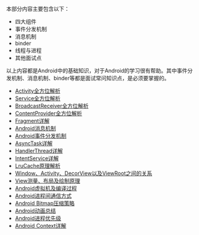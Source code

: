 
本部分内容主要包含以下：

- 四大组件
- 事件分发机制
- 消息机制
- binder
- 线程与进程
- 其他面试点

以上内容都是Android中的基础知识，对于Android的学习很有帮助。其中事件分发机制、消息机制、binder等都是面试常问知识点，是必须要掌握的。


- [Activity全方位解析](/android/basis/activity.md)
- [Service全方位解析](/android/basis/service.md)
- [BroadcastReceiver全方位解析](/android/basis/broadcastreceiver.md)
- [ContentProvider全方位解析](/android/basis/ContentProvider.md)
- [Fragment详解](/android/basis/Fragment.md)
- [Android消息机制](/android/basis/message-mechanism.md)
- [Android事件分发机制](/android/basis/Event-Dispatch.md)
- [AsyncTask详解](/android/basis/asynctask.md)
- [HandlerThread详解](/android/basis/HandlerThread.md)
- [IntentService详解](/android/basis/IntentService.md)
- [LruCache原理解析](/android/basis/lrucache.md)
- [Window、Activity、DecorView以及ViewRoot之间的关系](/android/basis/decorview.md)
- [View测量、布局及绘制原理](/android/basis/custom_view.md)
- [Android虚拟机及编译过程](/android/basis/dalvik-art.md)
- [Android进程间通信方式](/android/basis/ipc.md)
- [Android Bitmap压缩策略](/android/basis/bitmap.md)
- [Android动画总结](/android/basis/animator.md)
- [Android进程优先级](/android/basis/process-priority.md)
- [Android Context详解](/android/basis/context.md)

